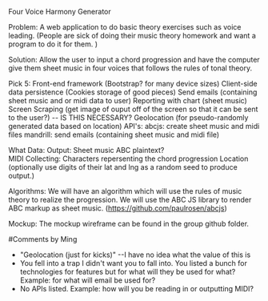 Four Voice Harmony Generator

Problem:
	A web application to do basic theory 
	exercises such as voice leading. 
	(People are sick of doing their music 
	theory homework and want a program to 
	do it for them. )

Solution:
	Allow the user to input a chord 
	progression and have the computer give 
	them sheet music in four voices that 
	follows the rules of tonal theory.

Pick 5:
        Front-end framework (Bootstrap? for many device sizes)
        Client-side data persistence (Cookies storage of good pieces)
        Send emails (containing sheet music and 
        			 or midi data to user)
        Reporting with chart (sheet music)
		Screen Scraping (get image of ouput off 
	       of the screen so that it can be 
	       sent to the user?) -- IS THIS NECESSARY?
        Geolocation (for pseudo-randomly generated 
        			 data based on location)
API's:
	abcjs: create sheet music and midi files
	mandrill: send emails (containing sheet 
						   music and midi file)

What Data:
        Output:
	    Sheet music
	    ABC plaintext?	
	    MIDI
        Collecting:
            Characters repersenting the chord 
	    progression
	    Location (optionally use digits of
	    their lat and lng as a random seed
	    to produce output.)

Algorithms:
	We will have an algorithm which will 
	   use the rules of music theory to 
	   realize the progression.
	We will use the ABC JS library to render
	   ABC markup as sheet music. 
	   (https://github.com/paulrosen/abcjs)

Mockup: 
	The mockup wireframe can be found in the 
	    group github folder.
	    
#Comments by Ming
* "Geolocation (just for kicks)" --I have no idea what the value of this is
* You fell into a trap I didn't want you to fall into. You listed a bunch for technologies for features but for what will they be used for what? Example: for what will email be used for?
* No APIs listed.  Example: how will you be reading in or outputting MIDI?
